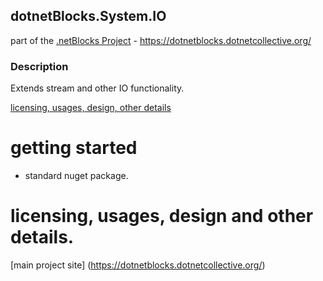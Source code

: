 ﻿## dotnetBlocks.System.IO

part of the [.netBlocks Project](https://dotnetblocks.dotnetcollective.org/) - https://dotnetblocks.dotnetcollective.org/

### Description
Extends stream and other IO functionality.

[licensing, usages, design, other details](https://dotnetblocks.dotnetcollective.org/)

# getting started

* standard nuget package.


# licensing, usages, design and other details.


[main project site] (https://dotnetblocks.dotnetcollective.org/)



